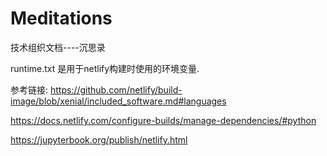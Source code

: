 # Meditations

技术组织文档----沉思录






runtime.txt 是用于netlify构建时使用的环境变量.

参考链接:
https://github.com/netlify/build-image/blob/xenial/included_software.md#languages

https://docs.netlify.com/configure-builds/manage-dependencies/#python

https://jupyterbook.org/publish/netlify.html
